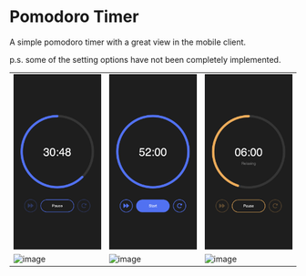 # Pomodoro Timer
A simple pomodoro timer with a great view in the mobile client.

p.s. some of the setting options have not been completely implemented.

<table>
    <tr>
        <td><img src="./src/assets/preview/countdown.png"></td>
        <td><img src="./src/assets/preview/base.png"></td>
        <td><img src="./src/assets/preview/relax.png"></td>
    </tr>
    <tr>
        <td><img alt="image" src="https://github.com/dada878/pomodoro-timer/assets/37009584/8b02dfe1-708d-464b-aa4f-317ef0b4483a"></td>
        <td><img alt="image" src="https://github.com/dada878/pomodoro-timer/assets/37009584/7a434b1c-4abc-4334-a049-4fa3ff48958f"></td>
        <td><img alt="image" src="https://github.com/dada878/pomodoro-timer/assets/37009584/139258bf-1ac2-4307-a053-42bb3bb93fdc">
</td>
    </tr>
</table>
